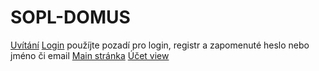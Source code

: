 # SOPL-DOMUS
[Uvítání](https://www.figma.com/proto/Ch8O1vHVcaPG7PlLWEbruL/Untitled?node-id=1-2&node-type=canvas&t=qwUO4wkP2GryoVAT-1&scaling=min-zoom&content-scaling=fixed&page-id=0%3A1)
[Login](https://www.figma.com/design/YKfN7eYPO669nwMn0eKMJ2/Untitled?node-id=0-1&t=KGsIUQMAuFAWKCEj-1) použíjte pozadí pro login, registr a zapomenuté heslo nebo jméno či email
[Main stránka](https://www.figma.com/design/8uC6KBNBVuYGoQ1TxBudDa/Untitled?node-id=0-1&t=SyQAC9cQ5p2gQAc3-1)
[Účet view](https://www.figma.com/design/NUplsIkCmyeXKRyiRIaeH5/Untitled?node-id=0-1&t=Kl4JYNEYAR8JGcog-1)
